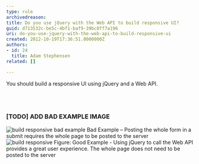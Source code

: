 ```yaml
---
type: rule
archivedreason: 
title: Do you use jQuery with the Web API to build responsive UI?
guid: d713532c-be5c-4bf1-baf9-39bc8ff7a196
uri: do-you-use-jquery-with-the-web-api-to-build-responsive-ui
created: 2012-10-19T17:36:51.0000000Z
authors:
- id: 24
  title: Adam Stephensen
related: []

---
```



<p>You should build a responsive UI using jQuery and a Web API.</p>
<br><excerpt class='endintro'></excerpt><br>
<h3>[TODO] ADD BAD EXAMPLE IMAGE</h3>
<img alt="build responsive bad example" src="/SoftwareDevelopment/RulesToBetterMVC/PublishingImages/build-responsive-bad.jpg" class="ms-rteCustom-ImageArea" />
<span class="ms-rteCustom-FigureBad">Bad Example – Posting the whole form in a submit requires the whole page to be posted to the server</span>


<img alt="build responsive" src="/SoftwareDevelopment/RulesToBetterMVC/PublishingImages/build-responsive-good.jpg" class="ms-rteCustom-ImageArea" />
<span class="ms-rteCustom-FigureGood">Figure&#58; Good Example - Using jQuery to call the Web API provides a great user experience. The whole page does not need to be posted to the server</span>



